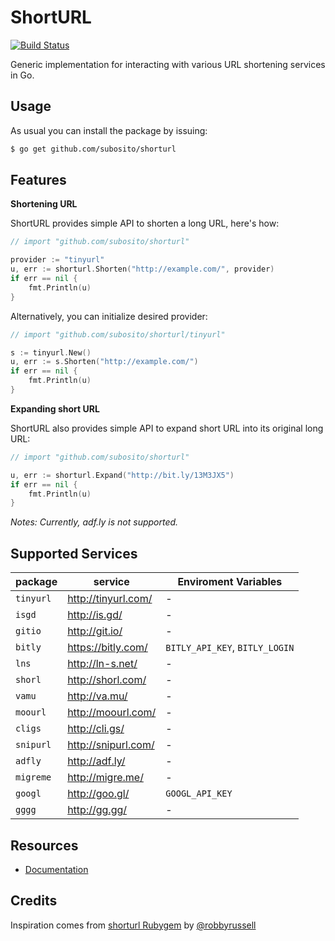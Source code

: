 # ShortURL

[![Build Status](https://travis-ci.org/subosito/shorturl.png)](https://travis-ci.org/subosito/shorturl)

Generic implementation for interacting with various URL shortening services in Go.

## Usage

As usual you can install the package by issuing:

```bash
$ go get github.com/subosito/shorturl
```

## Features

**Shortening URL**

ShortURL provides simple API to shorten a long URL, here's how:

```go
// import "github.com/subosito/shorturl"

provider := "tinyurl"
u, err := shorturl.Shorten("http://example.com/", provider)
if err == nil {
	fmt.Println(u)
}
```

Alternatively, you can initialize desired provider:

```go
// import "github.com/subosito/shorturl/tinyurl"

s := tinyurl.New()
u, err := s.Shorten("http://example.com/")
if err == nil {
	fmt.Println(u)
}
```

**Expanding short URL**

ShortURL also provides simple API to expand short URL into its original long URL:

```go
// import "github.com/subosito/shorturl"

u, err := shorturl.Expand("http://bit.ly/13M3JX5")
if err == nil {
	fmt.Println(u)
}
```

_Notes: Currently, adf.ly is not supported._

## Supported Services

| package     | service                | Enviroment Variables           |
|-------------|------------------------|--------------------------------|
| `tinyurl`   | http://tinyurl.com/    | -                              |
| `isgd`      | http://is.gd/          | -                              |
| `gitio`     | http://git.io/         | -                              |
| `bitly`     | https://bitly.com/     | `BITLY_API_KEY`, `BITLY_LOGIN` |
| `lns`       | http://ln-s.net/       | -                              |
| `shorl`     | http://shorl.com/      | -                              |
| `vamu`      | http://va.mu/          | -                              |
| `moourl`    | http://moourl.com/     | -                              |
| `cligs`     | http://cli.gs/         | -                              |
| `snipurl`   | http://snipurl.com/    | -                              |
| `adfly`     | http://adf.ly/         | -                              |
| `migreme`   | http://migre.me/       | -                              |
| `googl`     | http://goo.gl/         | `GOOGL_API_KEY`                |
| `gggg`      | http://gg.gg/          | -                              |

## Resources

- [Documentation](http://godoc.org/github.com/subosito/shorturl)

## Credits

Inspiration comes from [shorturl Rubygem](https://github.com/robbyrussell/shorturl) by [@robbyrussell](https://github.com/robbyrussell)

